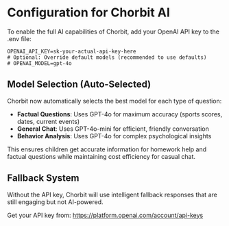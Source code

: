 # Configuration for Chorbit AI

To enable the full AI capabilities of Chorbit, add your OpenAI API key to the .env file:

```
OPENAI_API_KEY=sk-your-actual-api-key-here
# Optional: Override default models (recommended to use defaults)
# OPENAI_MODEL=gpt-4o
```

## Model Selection (Auto-Selected)

Chorbit now automatically selects the best model for each type of question:

- **Factual Questions**: Uses GPT-4o for maximum accuracy (sports scores, dates, current events)
- **General Chat**: Uses GPT-4o-mini for efficient, friendly conversation
- **Behavior Analysis**: Uses GPT-4o for complex psychological insights

This ensures children get accurate information for homework help and factual questions while maintaining cost efficiency for casual chat.

## Fallback System

Without the API key, Chorbit will use intelligent fallback responses that are still engaging but not AI-powered.

Get your API key from: https://platform.openai.com/account/api-keys
